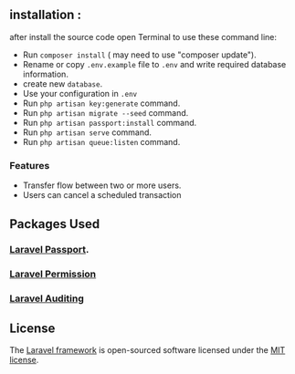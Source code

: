 ## installation :

after install the source code open Terminal to use these command line:

- Run `composer install` ( may need to use "composer update").
- Rename or copy `.env.example` file to `.env` and write required database information.
- create new `database`.
- Use your configuration in `.env`
- Run `php artisan key:generate` command.
- Run `php artisan migrate --seed` command.
- Run `php artisan passport:install` command.
- Run `php artisan serve` command.
- Run `php artisan queue:listen` command.


### Features
- Transfer flow between two or more users.
- Users can cancel a scheduled transaction

## Packages Used
### [Laravel Passport](https://laravel.com/docs/8.x/passport).

### [Laravel Permission](https://spatie.be/docs/laravel-permission/v4/prerequisites)

### [Laravel Auditing](http://www.laravel-auditing.com/)

## License

The [Laravel framework](https://laravel.com) is open-sourced software licensed under the [MIT license](https://opensource.org/licenses/MIT).
